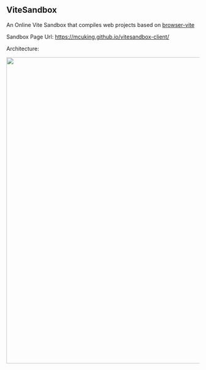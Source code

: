 ## ViteSandbox

An Online Vite Sandbox that compiles web projects based on [browser-vite](https://github.com/divriots/browser-vite)

Sandbox Page Url: https://mcuking.github.io/vitesandbox-client/

Architecture:

<img src="https://p6.music.126.net/obj/wo3DlcOGw6DClTvDisK1/14157639156/bad1/9f64/f6cd/7db732aac361163527b82be5342125d5.png" width=800/>

